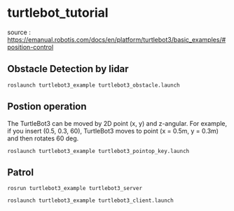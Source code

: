 # turtlebot_tutorial
source : https://emanual.robotis.com/docs/en/platform/turtlebot3/basic_examples/#position-control

## Obstacle Detection by lidar

    roslaunch turtlebot3_example turtlebot3_obstacle.launch
    
## Postion operation
The TurtleBot3 can be moved by 2D point (x, y) and z-angular. For example, if you insert (0.5, 0.3, 60), TurtleBot3 moves to point (x = 0.5m, y = 0.3m) and then rotates 60 deg.


    roslaunch turtlebot3_example turtlebot3_pointop_key.launch


## Patrol

    rosrun turtlebot3_example turtlebot3_server
    
    roslaunch turtlebot3_example turtlebot3_client.launch

